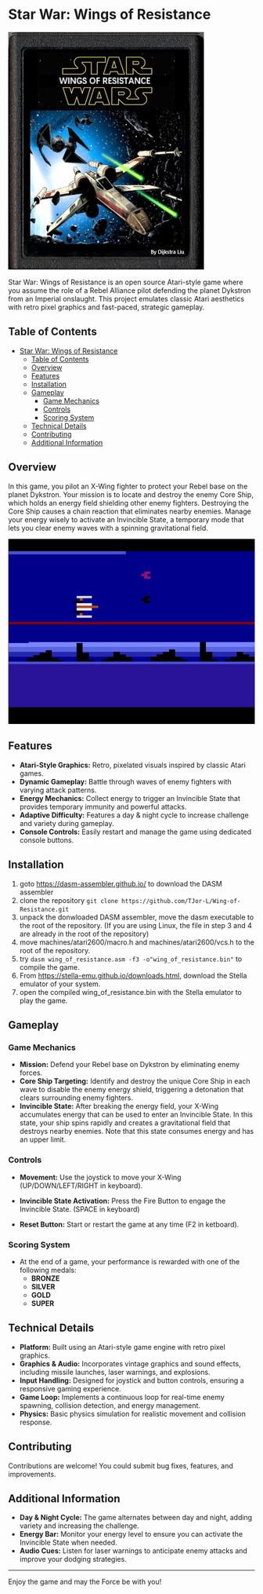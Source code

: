 # Star War: Wings of Resistance

![Star War: Wings of Resistance](cover.jpg)

Star War: Wings of Resistance is an open source Atari-style game where you assume the role of a Rebel Alliance pilot defending the planet Dykstron from an Imperial onslaught. This project emulates classic Atari aesthetics with retro pixel graphics and fast-paced, strategic gameplay.

## Table of Contents

- [Star War: Wings of Resistance](#star-war-wings-of-resistance)
  - [Table of Contents](#table-of-contents)
  - [Overview](#overview)
  - [Features](#features)
  - [Installation](#installation)
  - [Gameplay](#gameplay)
    - [Game Mechanics](#game-mechanics)
    - [Controls](#controls)
    - [Scoring System](#scoring-system)
  - [Technical Details](#technical-details)
  - [Contributing](#contributing)
  - [Additional Information](#additional-information)

## Overview

In this game, you pilot an X-Wing fighter to protect your Rebel base on the planet Dykstron. Your mission is to locate and destroy the enemy Core Ship, which holds an energy field shielding other enemy fighters. Destroying the Core Ship causes a chain reaction that eliminates nearby enemies. Manage your energy wisely to activate an Invincible State, a temporary mode that lets you clear enemy waves with a spinning gravitational field.

![Overview](overview.png)

## Features

- **Atari-Style Graphics:** Retro, pixelated visuals inspired by classic Atari games.
- **Dynamic Gameplay:** Battle through waves of enemy fighters with varying attack patterns.
- **Energy Mechanics:** Collect energy to trigger an Invincible State that provides temporary immunity and powerful attacks.
- **Adaptive Difficulty:** Features a day & night cycle to increase challenge and variety during gameplay.
- **Console Controls:** Easily restart and manage the game using dedicated console buttons.

## Installation

1. goto <https://dasm-assembler.github.io/> to download the DASM assembler
2. clone the repository ```git clone https://github.com/TJor-L/Wing-of-Resistance.git```
3. unpack the donwloaded DASM assembler, move the dasm executable to the root of the repository.
(If you are using Linux, the file in step 3 and 4 are already in the root of the repository)
4. move machines/atari2600/macro.h and machines/atari2600/vcs.h to the root of the repository.
5. try ```dasm wing_of_resistance.asm -f3 -o"wing_of_resistance.bin"``` to compile the game.
6. From <https://stella-emu.github.io/downloads.html>, download the Stella emulator of your system.
7. open the compiled wing_of_resistance.bin with the Stella emulator to play the game.

## Gameplay

### Game Mechanics

- **Mission:** Defend your Rebel base on Dykstron by eliminating enemy forces.
- **Core Ship Targeting:** Identify and destroy the unique Core Ship in each wave to disable the enemy energy shield, triggering a detonation that clears surrounding enemy fighters.
- **Invincible State:** After breaking the energy field, your X-Wing accumulates energy that can be used to enter an Invincible State. In this state, your ship spins rapidly and creates a gravitational field that destroys nearby enemies. Note that this state consumes energy and has an upper limit.

### Controls

- **Movement:** Use the joystick to move your X-Wing (UP/DOWN/LEFT/RIGHT in keyboard).
- **Invincible State Activation:** Press the Fire Button to engage the Invincible State. (SPACE in keyboard)

- **Reset Button:** Start or restart the game at any time (F2 in ketboard).

### Scoring System

- At the end of a game, your performance is rewarded with one of the following medals:
  - **BRONZE**
  - **SILVER**
  - **GOLD**
  - **SUPER**

## Technical Details

- **Platform:** Built using an Atari-style game engine with retro pixel graphics.
- **Graphics & Audio:** Incorporates vintage graphics and sound effects, including missile launches, laser warnings, and explosions.
- **Input Handling:** Designed for joystick and button controls, ensuring a responsive gaming experience.
- **Game Loop:** Implements a continuous loop for real-time enemy spawning, collision detection, and energy management.
- **Physics:** Basic physics simulation for realistic movement and collision response.

## Contributing

Contributions are welcome! You could submit bug fixes, features, and improvements.

## Additional Information

- **Day & Night Cycle:** The game alternates between day and night, adding variety and increasing the challenge.
- **Energy Bar:** Monitor your energy level to ensure you can activate the Invincible State when needed.
- **Audio Cues:** Listen for laser warnings to anticipate enemy attacks and improve your dodging strategies.

---

Enjoy the game and may the Force be with you!
